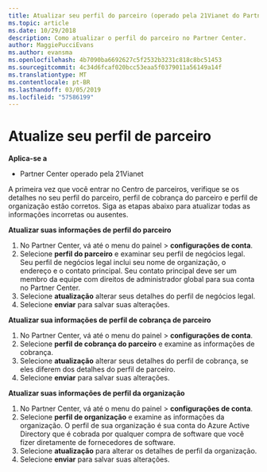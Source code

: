 ```yaml
---
title: Atualizar seu perfil do parceiro (operado pela 21Vianet do Partner Center)
ms.topic: article
ms.date: 10/29/2018
description: Como atualizar o perfil do parceiro no Partner Center.
author: MaggiePucciEvans
ms.author: evansma
ms.openlocfilehash: 4b7090ba6692627c5f2532b3231c818c8bc51453
ms.sourcegitcommit: 4c34d6fcaf020bcc53eaa5f0379011a56149a14f
ms.translationtype: MT
ms.contentlocale: pt-BR
ms.lasthandoff: 03/05/2019
ms.locfileid: "57586199"
---
```

# <a name="update-your-partner-profile"></a>Atualize seu perfil de parceiro


**Aplica-se a**

-   Partner Center operado pela 21Vianet


A primeira vez que você entrar no Centro de parceiros, verifique se os detalhes no seu perfil do parceiro, perfil de cobrança do parceiro e perfil de organização estão corretos. Siga as etapas abaixo para atualizar todas as informações incorretas ou ausentes.

**Atualizar suas informações de perfil do parceiro**

1. No Partner Center, vá até o menu do painel &gt; **configurações de conta**.
2. Selecione **perfil do parceiro** e examinar seu perfil de negócios legal. Seu perfil de negócios legal inclui seu nome de organização, o endereço e o contato principal. Seu contato principal deve ser um membro da equipe com direitos de administrador global para sua conta no Partner Center. 
3. Selecione **atualização** alterar seus detalhes do perfil de negócios legal.  
4. Selecione **enviar** para salvar suas alterações.

**Atualizar sua informações de perfil de cobrança de parceiro**

1. No Partner Center, vá até o menu do painel &gt; **configurações de conta**.
2. Selecione **perfil de cobrança do parceiro** e examine as informações de cobrança. 
3. Selecione **atualização** alterar seus detalhes do perfil de cobrança, se eles diferem dos detalhes do perfil de parceiro.
4. Selecione **enviar** para salvar suas alterações.

**Atualizar suas informações de perfil da organização**

1. No Partner Center, vá até o menu do painel &gt; **configurações de conta**.
2. Selecione **perfil de organização** e examine as informações da organização. O perfil de sua organização é sua conta do Azure Active Directory que é cobrada por qualquer compra de software que você fizer diretamente de fornecedores de software.
3. Selecione **atualização** para alterar os detalhes de perfil da organização.
4. Selecione **enviar** para salvar suas alterações.
